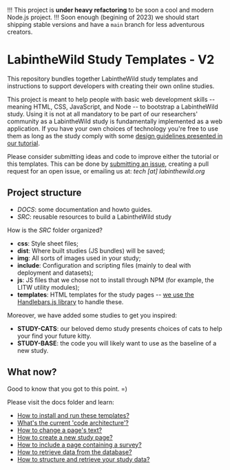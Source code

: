 !!! This project is **under heavy refactoring** to be soon a cool and modern Node.js project.
!!! Soon enough (begining of 2023) we should start shipping stable versions and have a `main` branch for less adventurous creators.

# LabintheWild Study Templates - V2

This repository bundles together LabintheWild study templates and instructions to support developers with creating their own online studies.

This project is meant to help people with basic web development skills -- meaning HTML, CSS, JavaScript, and Node -- to bootstrap a LabintheWild study. Using it is not at all mandatory to be part of our researchers' community as a LabintheWild study is fundamentally implemented as a web application. If you have your own choices of technology you're free to use them as long as the study comply with some [design guidelines presented in our tutorial](http://tutorial.labinthewild.org). 

Please consider submitting ideas and code to improve either the tutorial or this templates. This can be done by [submitting an issue](https://github.com/labinthewild/LITW-study-templates/issues), creating a pull request for an open issue, or emailing us at: *tech [at] labinthewild.org*


## Project structure

  * *DOCS*: some documentation and howto guides.
  * *SRC*: reusable resources to build a LabintheWild study
  
How is the *SRC* folder organized?

  * **css**: Style sheet files;
  * **dist**: Where built studies (JS bundles) will be saved;
  * **img**: All sorts of images used in your study;
  * **include**: Configuration and scripting files (mainly to deal with deployment and datasets);
  * **js**: JS files that we chose not to install through NPM (for example, the LITW utility modules);
  * **templates**: HTML templates for the study pages -- [we use the Handlebars.js library](http://handlebarsjs.com/) to handle these.

Moreover, we have added some studies to get you inspired:

  * **STUDY-CATS**: our beloved demo study presents choices of cats to help your find your future kitty.
  * **STUDY-BASE**: the code you will likely want to use as the baseline of a new study.


## What now?

Good to know that you got to this point. =)

Please visit the docs folder and learn:

  * [How to install and run these templates?](docs/1-Installation.md)
  * [What's the current 'code architecture'?](docs/2-CodeExecutionOverview.md)
  * [How to change a page's text?](docs/3-ChangePageText.md)
  * [How to create a new study page?](docs/4-AddNewPage.md)
  * [How to include a page containing a survey?](docs/5-CreateSurvey.md)
  * [How to retrieve data from the database?](docs/6-GetDataFromDatabase.md)
  * [How to structure and retrieve your study data?](docs/7-ManageData.md)
